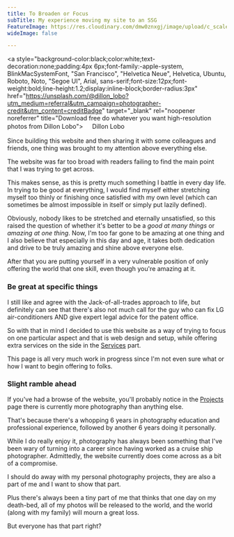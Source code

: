 ```yaml
---
title: To Broaden or Focus
subTitle: My experience moving my site to an SSG
FeatureImage: https://res.cloudinary.com/dmw0znxgj/image/upload/c_scale,h_800,x_0/v1543570464/traffic.jpg
wideImage: false

---
```

<a style="background-color:black;color:white;text-decoration:none;padding:4px 6px;font-family:-apple-system, BlinkMacSystemFont, "San Francisco", "Helvetica Neue", Helvetica, Ubuntu, Roboto, Noto, "Segoe UI", Arial, sans-serif;font-size:12px;font-weight:bold;line-height:1.2;display:inline-block;border-radius:3px" href="https://unsplash.com/@dillon_lobo?utm_medium=referral&utm_campaign=photographer-credit&utm_content=creditBadge" target="_blank" rel="noopener noreferrer" title="Download free do whatever you want high-resolution photos from Dillon Lobo"><span style="display:inline-block;padding:2px 3px"><svg xmlns="http://www.w3.org/2000/svg" style="height:12px;width:auto;position:relative;vertical-align:middle;top:-1px;fill:white" viewBox="0 0 32 32"><title>unsplash-logo</title><path d="M20.8 18.1c0 2.7-2.2 4.8-4.8 4.8s-4.8-2.1-4.8-4.8c0-2.7 2.2-4.8 4.8-4.8 2.7.1 4.8 2.2 4.8 4.8zm11.2-7.4v14.9c0 2.3-1.9 4.3-4.3 4.3h-23.4c-2.4 0-4.3-1.9-4.3-4.3v-15c0-2.3 1.9-4.3 4.3-4.3h3.7l.8-2.3c.4-1.1 1.7-2 2.9-2h8.6c1.2 0 2.5.9 2.9 2l.8 2.4h3.7c2.4 0 4.3 1.9 4.3 4.3zm-8.6 7.5c0-4.1-3.3-7.5-7.5-7.5-4.1 0-7.5 3.4-7.5 7.5s3.3 7.5 7.5 7.5c4.2-.1 7.5-3.4 7.5-7.5z"></path></svg></span><span style="display:inline-block;padding:2px 3px">Dillon Lobo</span></a>

Since building this website and then sharing it with some colleagues and friends, one thing was brought to my attention above everything else.

The website was far too broad with readers failing to find the main point that I was trying to get across. 

This makes sense, as this is pretty much something I battle in every day life. In trying to be good at everything, I would find myself either stretching myself too thinly or finishing once satisfied with my own level (which can sometimes be almost impossible in itself or simply put lazily defined).

Obviously, nobody likes to be stretched and eternally unsatisfied, so this raised the question of whether it's better to be a _good at many things_ or _amazing at one thing_. Now, I'm too far gone to be amazing at one thing and I also believe that especially in this day and age, it takes both dedication and drive to be truly amazing and shine above everyone else.

After that you are putting yourself in a very vulnerable position of only offering the world that one skill, even though you're amazing at it.

### Be great at specific things

I still like and agree with the Jack-of-all-trades approach to life, but definitely can see that there's also not much call for the guy who can fix LG air-conditioners AND give expert legal advice for the patent office.

So with that in mind I decided to use this website as a way of trying to focus on one particular aspect and that is web design and setup, while offering extra services on the side in the [Services](/services "Services") part. 

This page is all very much work in progress since I'm not even sure what or how I want to begin offering to folks.

### Slight ramble ahead

If you've had a browse of the website, you'll probably notice in the [Projects](/projects "Projects") page there is currently more photography than anything else. 

That's because there's a whopping 6 years in photography education and professional experience, followed by another 6 years doing it personally.

While I do really enjoy it, photography has always been something that I've been wary of turning into a career since having worked as a cruise ship photographer. Admittedly, the website currently does come across as a bit of a compromise.

I should do away with my personal photography projects, they are also a part of me and I want to show that part.

Plus there's always been a tiny part of me that thinks that one day on my death-bed, all of my photos will be released to the world, and the world (along with my family) will mourn a great loss.

But everyone has that part right?
